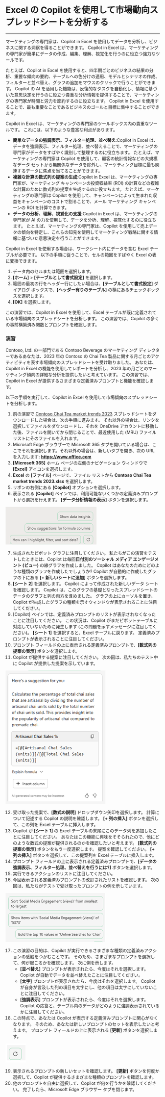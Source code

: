 # Excel の Copilot を使用して市場動向スプレッドシートを分析する
---
マーケティングの専門家は、Copilot in Excel を使用してデータを分析し、ビジネスに関する洞察を得ることができます。 Copilot in Excel は、マーケティングの専門家が簡単にデータの作成、編集、理解、視覚化を行うのに役立つ強力なツールです。

たとえば、Copilot in Excel を使用すると、四半期ごとのビジネスの結果の分析、重要な傾向の要約、テーブルへの色分けの適用、モデルとシナリオの作成、フィルターと並べ替え、グラフの追加をマウスのクリックで行うことができます。 Copilot の AI を活用した機能は、反復的なタスクを自動化し、情報に基づいた意思決定を行うのに役立つ貴重な分析情報を提供することで、マーケティングの専門家が時間と労力を節約するのに役立ちます。 Copilot in Excel を使用することで、最も重要なことであるビジネスのゴールと目標に集中することができます。

Copilot in Excel は、マーケティングの専門家のツールボックス内の貴重なツールです。 これには、以下のような豊富な利点があります。

 -  **簡単なデータの強調表示、フィルター処理、並べ替え**:Copilot in Excel は、データを強調表示、フィルター処理、並べ替えることで、マーケティングの専門家がデータをすばやく識別して整理するのに役立ちます。 たとえば、マーケティングの専門家は Copilot を使用して、顧客の統計情報などの大規模なデータ セットから無関係なデータを除外し、マーケティング目標に最も関連するデータに焦点を当てることができます。
 -  **複雑な計算の数式列の提案の生成**:Copilot in Excel は、マーケティングの専門家が、マーケティング キャンペーンの投資収益率 (ROI) の計算などの複雑な計算のために数式列の提案を生成するのに役立ちます。 たとえば、マーケティングの専門家は Copilot を使用して、キャンペーンによって生まれた収益をキャンペーンのコストで割ることで、メール マーケティング キャンペーンの ROI を計算できます。
 -  **データの分析、理解、視覚化の支援**:Copilot in Excel は、マーケティングの専門家が AI の力を使用して、データを分析、理解、視覚化するのに役立ちます。 たとえば、マーケティングの専門家は、Copilot を使用して売上データの傾向を特定し、これらの知見を使用してマーケティング戦略に関する情報に基づいた意思決定を行うことができます。

Copilot in Excel を使用する場合は、ワークシート内にデータを含む Excel テーブルが必要です。 以下の手順に従うことで、セルの範囲をすばやく Excel の表に変換できます。

1.  データ内のセルまたは範囲を選択します。
2.  **[ホーム]** &gt; **[テーブルとして書式設定]** を選択します。
3.  範囲の最初の行をヘッダー行にしたい場合は、**[テーブルとして書式設定]** ダイアログ ボックスで、**[ヘッダー有りのテーブル]** の横にあるチェックボックスを選択します。
4.  **[OK]** を選択します。

この演習では、Copilot in Excel を使用して、Excel テーブルが既に定義されている市場傾向のスプレッドシートを分析します。 この演習では、Copilot の多くの事前構築済み関数とプロンプトを確認します。<br>

### 演習

Contoso, Ltd. の一部門である Contoso Beverage のマーケティング ディレクターであるあなたは、2023 年の Contoso の Chai Tea 製品に関する月ごとのアクティビティを表す市場傾向のスプレッドシートを受け取りました。 あなたは、Copilot in Excel の機能を使用してレポートを分析し、2023 年の月ごとのマーケティング傾向の詳細な分析を提供したいと考えています。 この演習では、Copilot in Excel が提供するさまざまな定義済みプロンプトと機能を確認します。

以下の手順を実行して、Copilot in Excel を使用して市場傾向のスプレッドシートを分析します。

1.  前の演習で [Contoso Chai Tea market trends 2023](https://go.microsoft.com/fwlink/?linkid=2268822) スプレッドシートをダウンロードした場合は、次の手順に進みます。 それ以外の場合は、リンクを選択してファイルをダウンロードし、それを OneDrive アカウントに移動した後、ファイルを開いてから閉じることで、最近使用した (MRU) ファイル リストにそのファイルを入れます。
2.  Microsoft Edge ブラウザーで Microsoft 365 タブを開いている場合は、ここでそれを選択します。それ以外の場合は、新しいタブを開き、次の URL を入力します: **https://www.office.com**
3.  **[Microsoft 365]** ホーム ページの左側のナビゲーション ウィンドウで **[Excel]** アイコンを選択します。
4.  **Excel** の **[ファイル]** ページで、ファイル リストから **Contoso Chai Tea market trends 2023.xlsx** を選択します。
5.  リボンの右側にある **[Copilot]** オプションを選択します。
6.  表示される **[Copilot]** ペインでは、利用可能ないくつかの定義済みプロンプトから選択を行えます。 **[データ分析情報の表示]** ボタンを選択します。
    
  ![[Copilot] ペインの定義済みプロンプトを示すスクリーンショット。](../media/copilot-excel-prompts-fb96f587.png)
    
7.  生成されたピボット グラフに注目してください。 私たちがこの演習をテストしたときには、Copilot は毎回**日付別のソーシャル メディア エンゲージメント (ビュー)** の線グラフを作成しました。 Copilot はあなたのためにどのような種類のグラフを作成したでしょうか? Copilot が自動的に作成したグラフの下にある **[+ 新しいシートに追加]** ボタンを選択します。
8.  **[シート 2]** を選択します。 Copilot によって作成された新しいデータ シートを確認します。 Copilot は、このグラフの基礎となったスプレッドシートのデータのグラフと列の両方を含めました。 グラフの上にカーソルを置き、Copilot が生成したグラフの種類を示すウィンドウが表示されることに注目してください。
9.  [Copilot] ペインでは、定義済みプロンプトのリストが表示されなくなったことに注目してください。 この状況は、Copilot がまだピボットテーブルに対応していないために発生します (この問題を示すメッセージに注目してください)。 **[シート 1]** を選択すると、Excel テーブルに戻ります。 定義済みプロンプトが表示されることに注目してください。
10. プロンプト フィールドの上に表示される定義済みプロンプトで、**[数式列の提案の表示]** ボタンを選択します。
11. Copilot が提供する提案に注目してください。 次の図は、私たちのテスト中に Copilot が提供した提案を示しています。
    
   ![Artisanal Chai の売上に関する Copilot の提案を示すスクリーンショット。](../media/copilot-excel-suggestion-artisanal-63acef26.png)
    
12. 受け取った提案で、**[数式の説明]** ドロップダウン矢印を選択します。 計算について記述する Copilot の説明を確認します。 **[+ 列の挿入]** ボタンを選択して、この列を Excel テーブルに挿入します。
13. Copilot が **[シート 1]** の Excel テーブルの末尾にこのデータ列を追加したことに注目してください。 あなたはこの機能に興味をそそられたので、他にどのような数式の提案が提供されるのかを確認したいと考えます。 **[数式列の提案の表示]** ボタンをもう一度選択します。 提案を確認してください。 **[+ 列の挿入]** ボタンを選択して、この提案列を Excel テーブルに挿入します。
14. プロンプト フィールドの上に表示される定義済みプロンプトで、**[データの強調表示、フィルター処理、並べ替えを行うには?]** ボタンを選択します。
15. 実行できるアクションのリストに注目してください。
16. 今回表示される定義済みプロンプトの改訂されたリストを確認します。 次の図は、私たちがテストで受け取ったプロンプトの例を示しています。
    
   ![並べ替え、太字化、特定の項目の表示など、さまざまな定義済みのデータ プロンプトを示すスクリーンショット。](../media/copilot-excel-data-prompts-a5b3d933.png)
    
17. この演習の目的は、Copilot が実行できるさまざまな種類の定義済みアクションの感触をつかむことです。 そのため、さまざまなプロンプトを選択して、何が起こるかを確認します。 次に例を示します。
     -  **[並べ替え]** プロンプトが表示されたら、今度はそれを選択します。 Copilot が自動でデータを並べ替えたことに注目してください。
     -  **[太字]** プロンプトが表示されたら、今度はそれを選択します。 Copilot が自身が言及した列の項目を太字にし、他の項目は太字にしていないことに注目してください。
     -  **[強調表示]** プロンプトが表示されたら、今度はそれを選択します。 Copilot の応答と、テーブル内のデータがどのように強調表示されているかに注目してください。
18. この時点で、あなたは Copilot が表示する定義済みプロンプトに関心がなくなります。 そのため、あなたは新しいプロンプトのセットを表示したいと考えます。 プロンプト フィールドの上に表示される **[更新]** ボタンを選択します。
    
   ![[プロンプトの更新] ボタンを示すスクリーンショット。](../media/copilot-excel-refresh-prompt-icon-3e82c059.png)
    
    
19. 表示されるプロンプトの新しいセットを確認します。 **[更新]** ボタンを何度か選択して、Copilot が提供するさまざまな種類のプロンプトを確認します。
20. 他のプロンプトを自由に選択して、Copilot が何を行うかを確認してください。 完了したら、Microsoft Edge ブラウザー タブを閉じます。
